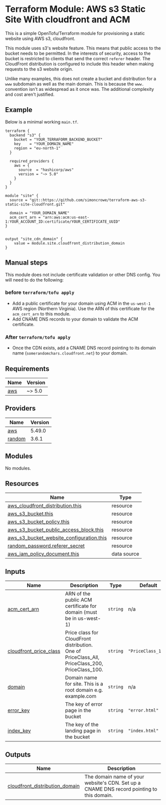 # Terraform Module: AWS s3 Static Site With cloudfront and ACM

This is a simple OpenTofu/Terraform module for provisioning a static website
using AWS s3, cloudfront.

This module uses s3's website feature. This means that public access to the bucket
needs to be permitted. In the interests of security, access to the bucket is restricted
to clients that send the correct `referer` header. The CloudFront distribution is
configured to include this header when making requests to the s3 website origin.

Unlike many examples, this does not create a bucket and distribution for a `www`
subdomain as well as the main domain. This is because the `www.` convention isn't
as widespread as it once was. The additional complexity and cost aren't justified.


## Example

Below is a minimal working `main.tf`.

```hcl
terraform {
  backend "s3" {
    bucket = "YOUR_TERRAFORM_BACKEND_BUCKET"
    key    = "YOUR_DOMAIN_NAME"
    region = "eu-north-1"
  }

  required_providers {
    aws = {
      source  = "hashicorp/aws"
      version = "~> 5.0"
    }
  }
}

module "site" {
  source = "git::https://github.com/simoncrowe/terraform-aws-s3-static-site-cloudfront.git"

  domain = "YOUR_DOMAIN_NAME"
  acm_cert_arn = "arn:aws:acm:us-east-1:YOUR_ACCOUNT_ID:certificate/YOUR_CERTIFICATE_UUID"
}


output "site_cdn_domain" {
    value = module.site.cloudfront_distribution_domain
}
```


## Manual steps

This module does not include certificate validation or other DNS config. 
You will need to do the following:

### before `terraform/tofu apply`
* Add a public certificate for your domain using ACM in the `us-west-1` AWS region (Northern Virginia). Use the ARN of this certificate for the `acm_cert_arn` to this module.
* Add CNAME DNS records to your domain to validate the ACM certificate.

### After `terraform/tofu apply`
* Once the CDN exists, add a CNAME DNS record pointing to its domain name (`somerandomchars.cloudfront.net`) to your domain.

<!-- BEGIN_TF_DOCS -->
## Requirements

| Name | Version |
|------|---------|
| <a name="requirement_aws"></a> [aws](#requirement\_aws) | ~> 5.0 |

## Providers

| Name | Version |
|------|---------|
| <a name="provider_aws"></a> [aws](#provider\_aws) | 5.49.0 |
| <a name="provider_random"></a> [random](#provider\_random) | 3.6.1 |

## Modules

No modules.

## Resources

| Name | Type |
|------|------|
| [aws_cloudfront_distribution.this](https://registry.terraform.io/providers/hashicorp/aws/latest/docs/resources/cloudfront_distribution) | resource |
| [aws_s3_bucket.this](https://registry.terraform.io/providers/hashicorp/aws/latest/docs/resources/s3_bucket) | resource |
| [aws_s3_bucket_policy.this](https://registry.terraform.io/providers/hashicorp/aws/latest/docs/resources/s3_bucket_policy) | resource |
| [aws_s3_bucket_public_access_block.this](https://registry.terraform.io/providers/hashicorp/aws/latest/docs/resources/s3_bucket_public_access_block) | resource |
| [aws_s3_bucket_website_configuration.this](https://registry.terraform.io/providers/hashicorp/aws/latest/docs/resources/s3_bucket_website_configuration) | resource |
| [random_password.referer_secret](https://registry.terraform.io/providers/hashicorp/random/latest/docs/resources/password) | resource |
| [aws_iam_policy_document.this](https://registry.terraform.io/providers/hashicorp/aws/latest/docs/data-sources/iam_policy_document) | data source |

## Inputs

| Name | Description | Type | Default | Required |
|------|-------------|------|---------|:--------:|
| <a name="input_acm_cert_arn"></a> [acm\_cert\_arn](#input\_acm\_cert\_arn) | ARN of the public ACM certificate for domain (must be in us-west-1) | `string` | n/a | yes |
| <a name="input_cloudfront_price_class"></a> [cloudfront\_price\_class](#input\_cloudfront\_price\_class) | Price class for CloudFront distribution. One of PriceClass\_All, PriceClass\_200, PriceClass\_100. | `string` | `"PriceClass_100"` | no |
| <a name="input_domain"></a> [domain](#input\_domain) | Domain name for site. This is a root domain e.g. example.com | `string` | n/a | yes |
| <a name="input_error_key"></a> [error\_key](#input\_error\_key) | The key of error page in the bucket | `string` | `"error.html"` | no |
| <a name="input_index_key"></a> [index\_key](#input\_index\_key) | The key of the landing page in the bucket | `string` | `"index.html"` | no |

## Outputs

| Name | Description |
|------|-------------|
| <a name="output_cloudfront_distribution_domain"></a> [cloudfront\_distribution\_domain](#output\_cloudfront\_distribution\_domain) | The domain name of your website's CDN. Set up a CNAME DNS record pointing to this domain. |
<!-- END_TF_DOCS -->
